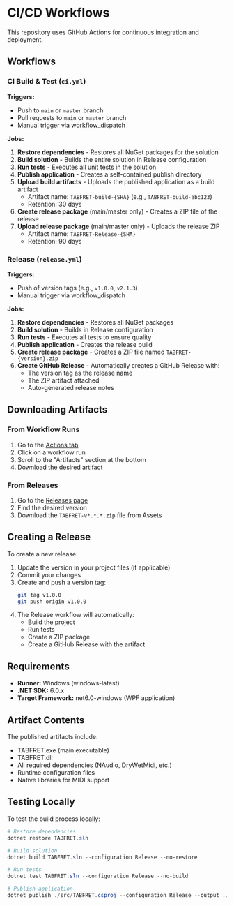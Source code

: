 # CI/CD Workflows

This repository uses GitHub Actions for continuous integration and deployment.

## Workflows

### CI Build & Test (`ci.yml`)

**Triggers:**
- Push to `main` or `master` branch
- Pull requests to `main` or `master` branch  
- Manual trigger via workflow_dispatch

**Jobs:**
1. **Restore dependencies** - Restores all NuGet packages for the solution
2. **Build solution** - Builds the entire solution in Release configuration
3. **Run tests** - Executes all unit tests in the solution
4. **Publish application** - Creates a self-contained publish directory
5. **Upload build artifacts** - Uploads the published application as a build artifact
   - Artifact name: `TABFRET-build-{SHA}` (e.g., `TABFRET-build-abc123`)
   - Retention: 30 days
6. **Create release package** (main/master only) - Creates a ZIP file of the release
7. **Upload release package** (main/master only) - Uploads the release ZIP
   - Artifact name: `TABFRET-Release-{SHA}`
   - Retention: 90 days

### Release (`release.yml`)

**Triggers:**
- Push of version tags (e.g., `v1.0.0`, `v2.1.3`)
- Manual trigger via workflow_dispatch

**Jobs:**
1. **Restore dependencies** - Restores all NuGet packages
2. **Build solution** - Builds in Release configuration  
3. **Run tests** - Executes all tests to ensure quality
4. **Publish application** - Creates the release build
5. **Create release package** - Creates a ZIP file named `TABFRET-{version}.zip`
6. **Create GitHub Release** - Automatically creates a GitHub Release with:
   - The version tag as the release name
   - The ZIP artifact attached
   - Auto-generated release notes

## Downloading Artifacts

### From Workflow Runs
1. Go to the [Actions tab](../../actions)
2. Click on a workflow run
3. Scroll to the "Artifacts" section at the bottom
4. Download the desired artifact

### From Releases
1. Go to the [Releases page](../../releases)
2. Find the desired version
3. Download the `TABFRET-v*.*.*.zip` file from Assets

## Creating a Release

To create a new release:

1. Update the version in your project files (if applicable)
2. Commit your changes
3. Create and push a version tag:
   ```bash
   git tag v1.0.0
   git push origin v1.0.0
   ```
4. The Release workflow will automatically:
   - Build the project
   - Run tests
   - Create a ZIP package
   - Create a GitHub Release with the artifact

## Requirements

- **Runner:** Windows (windows-latest)
- **.NET SDK:** 6.0.x
- **Target Framework:** net6.0-windows (WPF application)

## Artifact Contents

The published artifacts include:
- TABFRET.exe (main executable)
- TABFRET.dll
- All required dependencies (NAudio, DryWetMidi, etc.)
- Runtime configuration files
- Native libraries for MIDI support

## Testing Locally

To test the build process locally:

```powershell
# Restore dependencies
dotnet restore TABFRET.sln

# Build solution
dotnet build TABFRET.sln --configuration Release --no-restore

# Run tests
dotnet test TABFRET.sln --configuration Release --no-build

# Publish application
dotnet publish ./src/TABFRET.csproj --configuration Release --output ./publish --no-build
```
